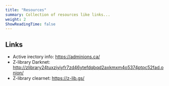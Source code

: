 ```yaml
---
title: "Resources"
summary: Collection of resources like links...
weight: 2
ShowReadingTime: false
---
```



## Links

- Active irectory info: https://adminions.ca/ 
- Z-library Darknet: http://zlibrary24tuxziyiyfr7zd46ytefdqbqd2axkmxm4o5374ptpc52fad.onion/
- Z-library clearnet: https://z-lib.gs/